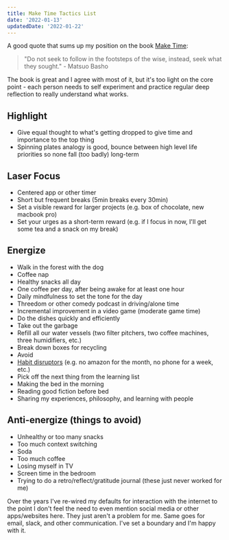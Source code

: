 ```yaml
---
title: Make Time Tactics List
date: '2022-01-13'
updatedDate: '2022-01-22'
---
```


A good quote that sums up my position on the book [Make Time](https://maketime.blog/):

> "Do not seek to follow in the footsteps of the wise, instead, seek what they
> sought." - Matsuo Basho

The book is great and I agree with most of it, but it's too light on the core
point - each person needs to self experiment and practice regular deep
reflection to really understand what works.

## Highlight

- Give equal thought to what's getting dropped to give time and importance to
  the top thing
- Spinning plates analogy is good, bounce between high level life priorities so
  none fall (too badly) long-term

## Laser Focus

- Centered app or other timer
- Short but frequent breaks (5min breaks every 30min)
- Set a visible reward for larger projects (e.g. box of chocolate, new macbook pro)
- Set your urges as a short-term reward (e.g. if I focus in now, I'll get some
  tea and a snack on my break)

## Energize

- Walk in the forest with the dog
- Coffee nap
- Healthy snacks all day
- One coffee per day, after being awake for at least one hour
- Daily mindfulness to set the tone for the day
- Threedom or other comedy podcast in driving/alone time
- Incremental improvement in a video game (moderate game time)
- Do the dishes quickly and efficiently
- Take out the garbage
- Refill all our water vessels (two filter pitchers, two coffee machines, three
    humidifiers, etc.)
- Break down boxes for recycling
- Avoid
- [Habit disruptors](habit-disruptors-list) (e.g. no amazon for
    the month, no phone for a week, etc.)
- Pick off the next thing from the learning list
- Making the bed in the morning
- Reading good fiction before bed
- Sharing my experiences, philosophy, and learning with people

## Anti-energize (things to avoid)

- Unhealthy or too many snacks
- Too much context switching
- Soda
- Too much coffee
- Losing myself in TV
- Screen time in the bedroom
- Trying to do a retro/reflect/gratitude journal (these just never worked for me)

Over the years I've re-wired my defaults for interaction with the internet to
the point I don't feel the need to even mention social media or other
apps/websites here. They just aren't a problem for me. Same goes for email,
slack, and other communication. I've set a boundary and I'm happy with it.
